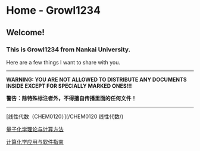 # Home - Growl1234

## Welcome! 


### This is Growl1234 from Nankai University. 

Here are a few things I want to share with you.

___

**WARNING: YOU ARE NOT ALLOWED TO DISTRIBUTE ANY DOCUMENTS INSIDE EXCEPT FOR SPECIALLY MARKED ONES!!!**

**警告：除特殊标注者外，不得擅自传播里面的任何文件！**

___

[线性代数（CHEM0120）](/CHEM0120 线性代数/)

[量子化学理论与计算方法](/量子化学理论与计算方法/)

[计算化学应用与软件指南](/计算化学应用与软件指南/)
